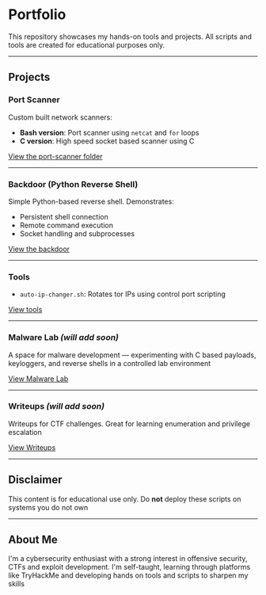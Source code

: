 # Portfolio

This repository showcases my hands-on tools and projects. All scripts and tools are created for educational purposes only.

---

## Projects

### Port Scanner
Custom built network scanners:
- **Bash version**: Port scanner using `netcat` and `for` loops  
- **C version**: High speed socket based scanner using C

 [View the port-scanner folder](./port-scanner)

---

### Backdoor (Python Reverse Shell)
Simple Python-based reverse shell. Demonstrates:
- Persistent shell connection  
- Remote command execution  
- Socket handling and subprocesses  

 [View the backdoor](./backdoor)

---

### Tools

- `auto-ip-changer.sh`: Rotates tor IPs using control port scripting

 [View tools](./tools)

---

### Malware Lab *(will add soon)*

A space for malware development — experimenting with C based payloads, keyloggers, and reverse shells in a controlled lab environment

 [View Malware Lab](./malware-lab)

---
### Writeups *(will add soon)*

Writeups for CTF challenges. Great for learning enumeration and privilege escalation

 [View Writeups](./writeups)

---

## Disclaimer

This content is for educational use only. Do **not** deploy these scripts on systems you do not own

---

## About Me

I'm a cybersecurity enthusiast with a strong interest in offensive security, CTFs and exploit development. I'm self-taught, learning through platforms like TryHackMe and developing hands on tools and scripts to sharpen my skills
